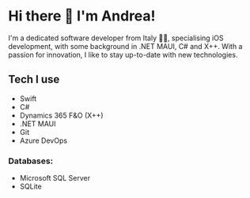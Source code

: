 # Hi there 👋 I'm Andrea!
I'm a dedicated software developer from Italy 🤌🏻, specialising iOS development, with some background in .NET MAUI, C# and X++.
With a passion for innovation, I like to stay up-to-date with new technologies.

## Tech I use

* Swift
* C#
* Dynamics 365 F&O (X++)
* .NET MAUI
* Git
* Azure DevOps

### Databases:

* Microsoft SQL Server
* SQLite

